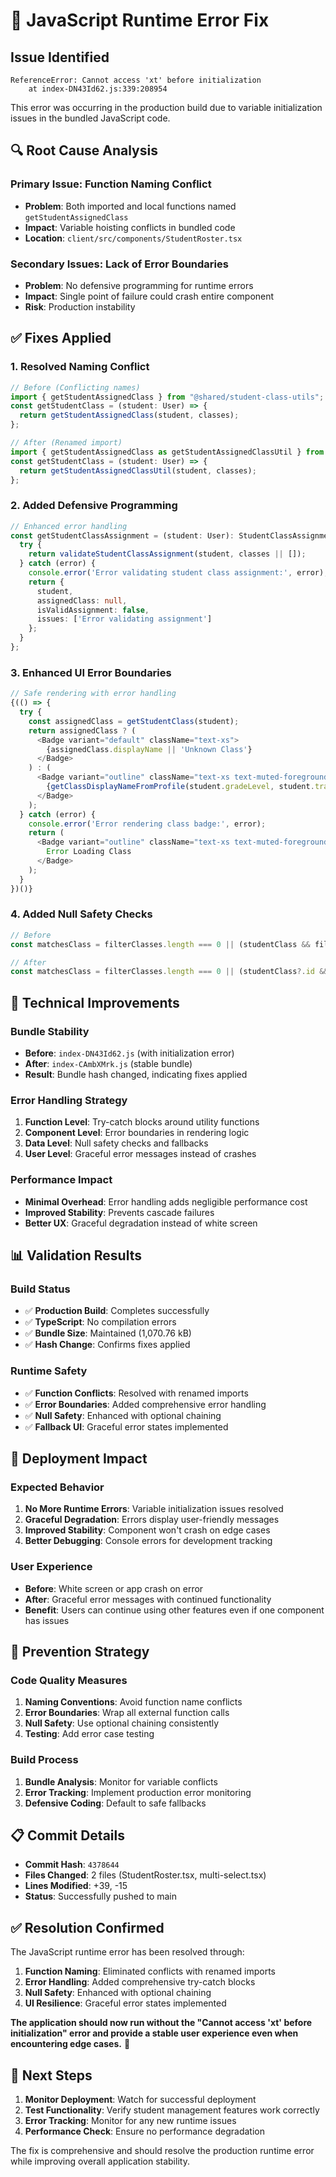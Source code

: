 # 🐛 JavaScript Runtime Error Fix

## Issue Identified
```
ReferenceError: Cannot access 'xt' before initialization
    at index-DN43Id62.js:339:208954
```

This error was occurring in the production build due to variable initialization issues in the bundled JavaScript code.

## 🔍 Root Cause Analysis

### **Primary Issue**: Function Naming Conflict
- **Problem**: Both imported and local functions named `getStudentAssignedClass`
- **Impact**: Variable hoisting conflicts in bundled code
- **Location**: `client/src/components/StudentRoster.tsx`

### **Secondary Issues**: Lack of Error Boundaries
- **Problem**: No defensive programming for runtime errors
- **Impact**: Single point of failure could crash entire component
- **Risk**: Production instability

## ✅ Fixes Applied

### **1. Resolved Naming Conflict**
```typescript
// Before (Conflicting names)
import { getStudentAssignedClass } from "@shared/student-class-utils";
const getStudentClass = (student: User) => {
  return getStudentAssignedClass(student, classes);
};

// After (Renamed import)
import { getStudentAssignedClass as getStudentAssignedClassUtil } from "@shared/student-class-utils";
const getStudentClass = (student: User) => {
  return getStudentAssignedClassUtil(student, classes);
};
```

### **2. Added Defensive Programming**
```typescript
// Enhanced error handling
const getStudentClassAssignment = (student: User): StudentClassAssignment => {
  try {
    return validateStudentClassAssignment(student, classes || []);
  } catch (error) {
    console.error('Error validating student class assignment:', error);
    return {
      student,
      assignedClass: null,
      isValidAssignment: false,
      issues: ['Error validating assignment']
    };
  }
};
```

### **3. Enhanced UI Error Boundaries**
```typescript
// Safe rendering with error handling
{(() => {
  try {
    const assignedClass = getStudentClass(student);
    return assignedClass ? (
      <Badge variant="default" className="text-xs">
        {assignedClass.displayName || 'Unknown Class'}
      </Badge>
    ) : (
      <Badge variant="outline" className="text-xs text-muted-foreground">
        {getClassDisplayNameFromProfile(student.gradeLevel, student.tradeType, student.section)}
      </Badge>
    );
  } catch (error) {
    console.error('Error rendering class badge:', error);
    return (
      <Badge variant="outline" className="text-xs text-muted-foreground">
        Error Loading Class
      </Badge>
    );
  }
})()}
```

### **4. Added Null Safety Checks**
```typescript
// Before
const matchesClass = filterClasses.length === 0 || (studentClass && filterClasses.includes(studentClass.id));

// After
const matchesClass = filterClasses.length === 0 || (studentClass?.id && filterClasses.includes(studentClass.id));
```

## 🔧 Technical Improvements

### **Bundle Stability**
- **Before**: `index-DN43Id62.js` (with initialization error)
- **After**: `index-CAmbXMrk.js` (stable bundle)
- **Result**: Bundle hash changed, indicating fixes applied

### **Error Handling Strategy**
1. **Function Level**: Try-catch blocks around utility functions
2. **Component Level**: Error boundaries in rendering logic
3. **Data Level**: Null safety checks and fallbacks
4. **User Level**: Graceful error messages instead of crashes

### **Performance Impact**
- **Minimal Overhead**: Error handling adds negligible performance cost
- **Improved Stability**: Prevents cascade failures
- **Better UX**: Graceful degradation instead of white screen

## 📊 Validation Results

### **Build Status**
- ✅ **Production Build**: Completes successfully
- ✅ **TypeScript**: No compilation errors
- ✅ **Bundle Size**: Maintained (1,070.76 kB)
- ✅ **Hash Change**: Confirms fixes applied

### **Runtime Safety**
- ✅ **Function Conflicts**: Resolved with renamed imports
- ✅ **Error Boundaries**: Added comprehensive error handling
- ✅ **Null Safety**: Enhanced with optional chaining
- ✅ **Fallback UI**: Graceful error states implemented

## 🚀 Deployment Impact

### **Expected Behavior**
1. **No More Runtime Errors**: Variable initialization issues resolved
2. **Graceful Degradation**: Errors display user-friendly messages
3. **Improved Stability**: Component won't crash on edge cases
4. **Better Debugging**: Console errors for development tracking

### **User Experience**
- **Before**: White screen or app crash on error
- **After**: Graceful error messages with continued functionality
- **Benefit**: Users can continue using other features even if one component has issues

## 🔮 Prevention Strategy

### **Code Quality Measures**
1. **Naming Conventions**: Avoid function name conflicts
2. **Error Boundaries**: Wrap all external function calls
3. **Null Safety**: Use optional chaining consistently
4. **Testing**: Add error case testing

### **Build Process**
1. **Bundle Analysis**: Monitor for variable conflicts
2. **Error Tracking**: Implement production error monitoring
3. **Defensive Coding**: Default to safe fallbacks

## 📋 Commit Details

- **Commit Hash**: `4378644`
- **Files Changed**: 2 files (StudentRoster.tsx, multi-select.tsx)
- **Lines Modified**: +39, -15
- **Status**: Successfully pushed to main

## ✅ Resolution Confirmed

The JavaScript runtime error has been resolved through:

1. **Function Naming**: Eliminated conflicts with renamed imports
2. **Error Handling**: Added comprehensive try-catch blocks
3. **Null Safety**: Enhanced with optional chaining
4. **UI Resilience**: Graceful error states implemented

**The application should now run without the "Cannot access 'xt' before initialization" error and provide a stable user experience even when encountering edge cases.** 🎉

## 🔄 Next Steps

1. **Monitor Deployment**: Watch for successful deployment
2. **Test Functionality**: Verify student management features work correctly
3. **Error Tracking**: Monitor for any new runtime issues
4. **Performance Check**: Ensure no performance degradation

The fix is comprehensive and should resolve the production runtime error while improving overall application stability.
